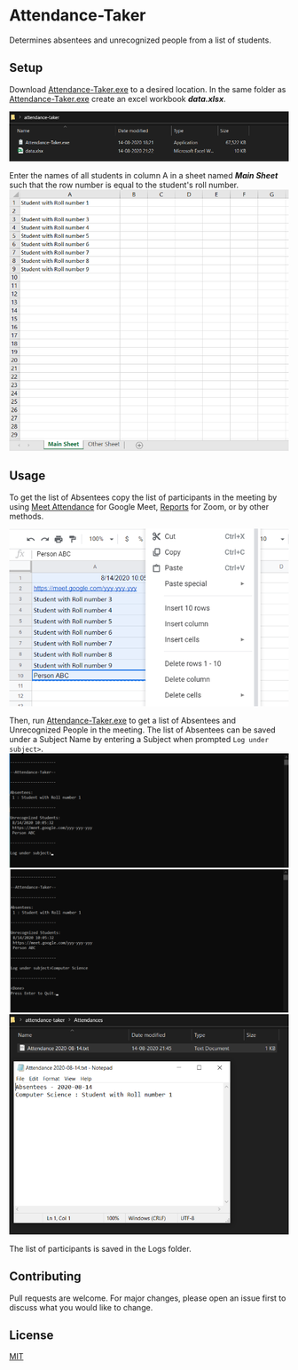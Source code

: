 # Attendance-Taker
 Determines absentees and unrecognized people from a list of students.


## Setup

Download [Attendance-Taker.exe](https://github.com/advin4603/Attendance-Taker/blob/master/Attendance-Taker.exe) to a desired location. In the same folder as [Attendance-Taker.exe](https://github.com/advin4603/Attendance-Taker/blob/master/Attendance-Taker.exe) create an excel workbook ***data.xlsx***.   

![Folder Setup](https://github.com/advin4603/Attendance-Taker/blob/master/Images/ExplorerFiles.png)

Enter the names of all students in column A in a sheet named ***Main Sheet*** such that the row number is equal to the student's roll number.  
![Excel Setup](https://github.com/advin4603/Attendance-Taker/blob/master/Images/ExcelSetup.png)

## Usage

To get the list of Absentees copy the list of participants in the meeting by using [Meet Attendance](https://chrome.google.com/webstore/detail/meet-attendance/nenibigflkdikhamlnekfppbganmojlg?hl=en) for Google Meet, [Reports](https://support.zoom.us/hc/en-us/articles/201363213-Getting-started-with-reports) for Zoom, or by other methods.  

![Get List of Participants](https://github.com/advin4603/Attendance-Taker/blob/master/Images/GetListParticipants.png)

Then, run [Attendance-Taker.exe](https://github.com/advin4603/Attendance-Taker/blob/master/Attendance-Taker.exe) to get a list of Absentees and Unrecognized People in the meeting. The list of Absentees can be saved under a Subject Name by entering a Subject when prompted `Log under subject>`. 
![Run Program](https://github.com/advin4603/Attendance-Taker/blob/master/Images/AbsenteesList.png)
![Enter Subject Name to Save list of Absentees](https://github.com/advin4603/Attendance-Taker/blob/master/Images/PromptSubmitted.png)
![Attendance Result](https://github.com/advin4603/Attendance-Taker/blob/master/Images/AttendanceResult.png)


The list of participants is saved in the Logs folder.  




## Contributing
Pull requests are welcome. For major changes, please open an issue first to discuss what you would like to change.

## License
[MIT](https://github.com/advin4603/Attendance-Taker/blob/master/LICENSE)
